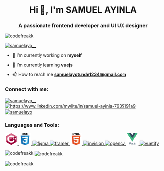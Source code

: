 <h1 align="center">Hi 👋, I'm SAMUEL AYINLA</h1>
<h3 align="center">A passionate frontend developer and UI UX designer</h3>

<p align="left"> <img src="https://komarev.com/ghpvc/?username=codefreakk&label=Profile%20views&color=0e75b6&style=flat" alt="codefreakk" /> </p>

<p align="left"> <a href="https://twitter.com/samuelayo__" target="blank"><img src="https://img.shields.io/twitter/follow/samuelayo__?logo=twitter&style=for-the-badge" alt="samuelayo__" /></a> </p>

- 🔭 I’m currently working on **myself**

- 🌱 I’m currently learning **vuejs**

- 📫 How to reach me **samuelayotunde1234@gmail.com**

<h3 align="left">Connect with me:</h3>
<p align="left">
<a href="https://twitter.com/samuelayo__" target="blank"><img align="center" src="https://raw.githubusercontent.com/rahuldkjain/github-profile-readme-generator/neutral-icons/src/images/icons/Social/twitter.svg" alt="samuelayo__" height="30" width="40" /></a>
<a href="https://linkedin.com/in/https://www.linkedin.com/mwlite/in/samuel-ayinla-7635191a9" target="blank"><img align="center" src="https://raw.githubusercontent.com/rahuldkjain/github-profile-readme-generator/neutral-icons/src/images/icons/Social/linked-in-alt.svg" alt="https://www.linkedin.com/mwlite/in/samuel-ayinla-7635191a9" height="30" width="40" /></a>
<a href="https://dribbble.com/samuelayo" target="blank"><img align="center" src="https://raw.githubusercontent.com/rahuldkjain/github-profile-readme-generator/neutral-icons/src/images/icons/Social/dribbble.svg" alt="samuelayo" height="30" width="40" /></a>
</p>

<h3 align="left">Languages and Tools:</h3>
<p align="left"> <a href="https://www.w3schools.com/cpp/" target="_blank"> <img src="https://raw.githubusercontent.com/devicons/devicon/master/icons/cplusplus/cplusplus-original.svg" alt="cplusplus" width="40" height="40"/> </a> <a href="https://www.w3schools.com/css/" target="_blank"> <img src="https://raw.githubusercontent.com/devicons/devicon/master/icons/css3/css3-original-wordmark.svg" alt="css3" width="40" height="40"/> </a> <a href="https://www.figma.com/" target="_blank"> <img src="https://www.vectorlogo.zone/logos/figma/figma-icon.svg" alt="figma" width="40" height="40"/> </a> <a href="https://www.framer.com/" target="_blank"> <img src="https://www.vectorlogo.zone/logos/framer/framer-icon.svg" alt="framer" width="40" height="40"/> </a> <a href="https://www.w3.org/html/" target="_blank"> <img src="https://raw.githubusercontent.com/devicons/devicon/master/icons/html5/html5-original-wordmark.svg" alt="html5" width="40" height="40"/> </a> <a href="https://www.invisionapp.com/" target="_blank"> <img src="https://www.vectorlogo.zone/logos/invisionapp/invisionapp-icon.svg" alt="invision" width="40" height="40"/> </a> <a href="https://opencv.org/" target="_blank"> <img src="https://www.vectorlogo.zone/logos/opencv/opencv-icon.svg" alt="opencv" width="40" height="40"/> </a> <a href="https://vuejs.org/" target="_blank"> <img src="https://raw.githubusercontent.com/devicons/devicon/master/icons/vuejs/vuejs-original-wordmark.svg" alt="vuejs" width="40" height="40"/> </a> <a href="https://vuetifyjs.com/en/" target="_blank"> <img src="https://bestofjs.org/logos/vuetify.svg" alt="vuetify" width="40" height="40"/> </a> </p>

<p><img align="left" src="https://github-readme-stats.vercel.app/api/top-langs?username=codefreakk&show_icons=true&locale=en&layout=compact" alt="codefreakk" /></p>

<p>&nbsp;<img align="center" src="https://github-readme-stats.vercel.app/api?username=codefreakk&show_icons=true&locale=en" alt="codefreakk" /></p>

<p><img align="center" src="https://github-readme-streak-stats.herokuapp.com/?user=codefreakk&" alt="codefreakk" /></p>



